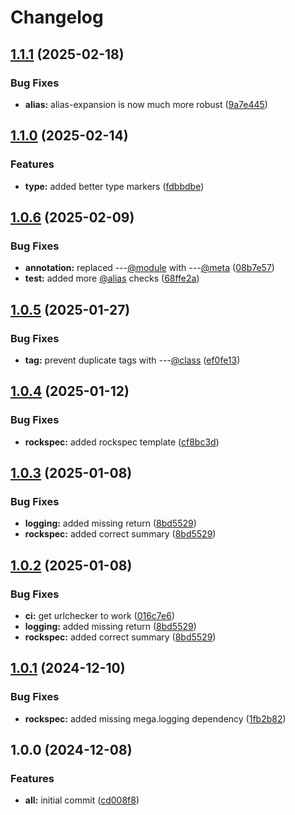 # Changelog

## [1.1.1](https://github.com/ColinKennedy/mega.vimdoc/compare/v1.1.0...v1.1.1) (2025-02-18)


### Bug Fixes

* **alias:** alias-expansion is now much more robust ([9a7e445](https://github.com/ColinKennedy/mega.vimdoc/commit/9a7e44590b219c8d033b71a97d65f0fbbcbf7314))

## [1.1.0](https://github.com/ColinKennedy/mega.vimdoc/compare/v1.0.6...v1.1.0) (2025-02-14)


### Features

* **type:** added better type markers ([fdbbdbe](https://github.com/ColinKennedy/mega.vimdoc/commit/fdbbdbe1138c3a1d7011dee8b2300d65e789b91d))

## [1.0.6](https://github.com/ColinKennedy/mega.vimdoc/compare/v1.0.5...v1.0.6) (2025-02-09)


### Bug Fixes

* **annotation:** replaced ---[@module](https://github.com/module) with ---[@meta](https://github.com/meta) ([08b7e57](https://github.com/ColinKennedy/mega.vimdoc/commit/08b7e571f69a740231079f0b1d4413061cd6825a))
* **test:** added more [@alias](https://github.com/alias) checks ([68ffe2a](https://github.com/ColinKennedy/mega.vimdoc/commit/68ffe2afe60acae8cd98b42f7bf21ccbc689ccec))

## [1.0.5](https://github.com/ColinKennedy/mega.vimdoc/compare/v1.0.4...v1.0.5) (2025-01-27)


### Bug Fixes

* **tag:** prevent duplicate tags with ---[@class](https://github.com/class) ([ef0fe13](https://github.com/ColinKennedy/mega.vimdoc/commit/ef0fe1365648920824787d2f9fc2dbf09e06a721))

## [1.0.4](https://github.com/ColinKennedy/mega.vimdoc/compare/v1.0.3...v1.0.4) (2025-01-12)


### Bug Fixes

* **rockspec:** added rockspec template ([cf8bc3d](https://github.com/ColinKennedy/mega.vimdoc/commit/cf8bc3d7bb97f830e0a2949e7963b7ec375e5040))

## [1.0.3](https://github.com/ColinKennedy/mega.vimdoc/compare/v1.0.2...v1.0.3) (2025-01-08)


### Bug Fixes

* **logging:** added missing return ([8bd5529](https://github.com/ColinKennedy/mega.vimdoc/commit/8bd552906525b61d456cf715d8707d1d21a5d96c))
* **rockspec:** added correct summary ([8bd5529](https://github.com/ColinKennedy/mega.vimdoc/commit/8bd552906525b61d456cf715d8707d1d21a5d96c))

## [1.0.2](https://github.com/ColinKennedy/mega.vimdoc/compare/v1.0.1...v1.0.2) (2025-01-08)


### Bug Fixes

* **ci:** get urlchecker to work ([016c7e6](https://github.com/ColinKennedy/mega.vimdoc/commit/016c7e61042178dadccb9e1b9ffe387e1b5a1422))
* **logging:** added missing return ([8bd5529](https://github.com/ColinKennedy/mega.vimdoc/commit/8bd552906525b61d456cf715d8707d1d21a5d96c))
* **rockspec:** added correct summary ([8bd5529](https://github.com/ColinKennedy/mega.vimdoc/commit/8bd552906525b61d456cf715d8707d1d21a5d96c))

## [1.0.1](https://github.com/ColinKennedy/mega.vimdoc/compare/v1.0.0...v1.0.1) (2024-12-10)


### Bug Fixes

* **rockspec:** added missing mega.logging dependency ([1fb2b82](https://github.com/ColinKennedy/mega.vimdoc/commit/1fb2b82da76cee25c3e4c57afbff8a6f42155963))

## 1.0.0 (2024-12-08)


### Features

* **all:** initial commit ([cd008f8](https://github.com/ColinKennedy/mega.vimdoc/commit/cd008f8e492bf92fe4b47ccd183f3417aebe38d2))
